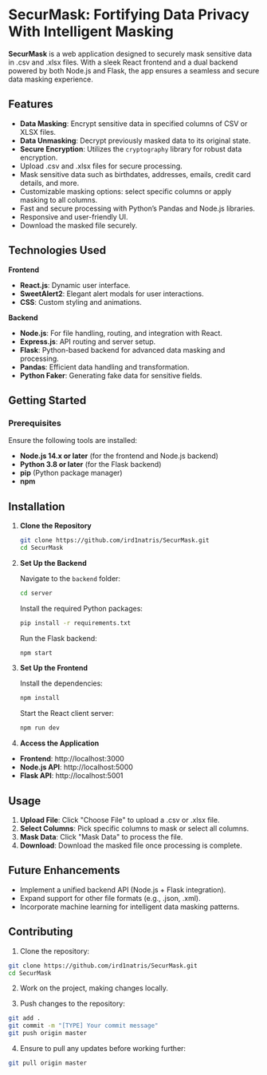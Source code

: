 # SecurMask: Fortifying Data Privacy With Intelligent Masking

**SecurMask** is a web application designed to securely mask sensitive data in .csv and .xlsx files. With a sleek React frontend and a dual backend powered by both Node.js and Flask, the app ensures a seamless and secure data masking experience.

## Features

- **Data Masking**: Encrypt sensitive data in specified columns of CSV or XLSX files.
- **Data Unmasking**: Decrypt previously masked data to its original state.
- **Secure Encryption**: Utilizes the `cryptography` library for robust data encryption.
- Upload .csv and .xlsx files for secure processing.
- Mask sensitive data such as birthdates, addresses, emails, credit card details, and more.
- Customizable masking options: select specific columns or apply masking to all columns.
- Fast and secure processing with Python’s Pandas and Node.js libraries.
- Responsive and user-friendly UI.
- Download the masked file securely.

## Technologies Used

**Frontend**

- **React.js**: Dynamic user interface.
- **SweetAlert2**: Elegant alert modals for user interactions.
- **CSS**: Custom styling and animations.
  
**Backend**

- **Node.js**: For file handling, routing, and integration with React.
- **Express.js**: API routing and server setup.
- **Flask**: Python-based backend for advanced data masking and processing.
- **Pandas**: Efficient data handling and transformation.
- **Python Faker**: Generating fake data for sensitive fields.

## Getting Started

### Prerequisites

Ensure the following tools are installed:

- **Node.js 14.x or later** (for the frontend and Node.js backend)
- **Python 3.8 or later** (for the Flask backend)
- **pip** (Python package manager)
- **npm**

## Installation

1. **Clone the Repository**
   ```bash
   git clone https://github.com/ird1natris/SecurMask.git
   cd SecurMask
   ```
2. **Set Up the Backend**
   
   Navigate to the `backend` folder:
   ```bash
   cd server
   ```
   
   Install the required Python packages:
   ```bash
   pip install -r requirements.txt
   ```
   
   Run the Flask backend:
   ```bash
   npm start  
   ```

3. **Set Up the Frontend**

   Install the dependencies:
   ```bash
   npm install  
   ```

   Start the React client server:
   ```bash
   npm run dev    
   ```
  
4. **Access the Application**

- **Frontend**: http://localhost:3000
- **Node.js API**: http://localhost:5000
- **Flask API**: http://localhost:5001

## Usage

1. **Upload File**: Click "Choose File" to upload a .csv or .xlsx file.
2. **Select Columns**: Pick specific columns to mask or select all columns.
3. **Mask Data**: Click "Mask Data" to process the file.
4. **Download**: Download the masked file once processing is complete.

## Future Enhancements

- Implement a unified backend API (Node.js + Flask integration).
- Expand support for other file formats (e.g., .json, .xml).
- Incorporate machine learning for intelligent data masking patterns.

## Contributing

1. Clone the repository:
```bash
git clone https://github.com/ird1natris/SecurMask.git  
cd SecurMask  
```

2. Work on the project, making changes locally.

3. Push changes to the repository:
```bash
git add .  
git commit -m "[TYPE] Your commit message"  
git push origin master  
```

4. Ensure to pull any updates before working further:
```bash
git pull origin master  
```
